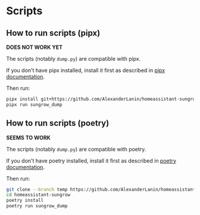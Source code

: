 # Scripts

## How to run scripts (pipx)

**DOES NOT WORK YET**

The scripts (notably `dump.py`) are compatible with pipx.

If you don't have pipx installed, install it first as described in [pipx documentation](https://pipxproject.github.io/pipx/installation/).

Then run:

```bash
pipx install git+https://github.com/AlexanderLanin/homeassistant-sungrow@temp
pipx run sungrow_dump
```

## How to run scripts (poetry)

**SEEMS TO WORK**

The scripts (notably `dump.py`) are compatible with poetry.

If you don't have poetry installed, install it first as described in [poetry documentation](https://python-poetry.org/docs/#installation).

Then run:

```bash
git clone --branch temp https://github.com/AlexanderLanin/homeassistant-sungrow.git
cd homeassistant-sungrow
poetry install
poetry run sungrow_dump
```
